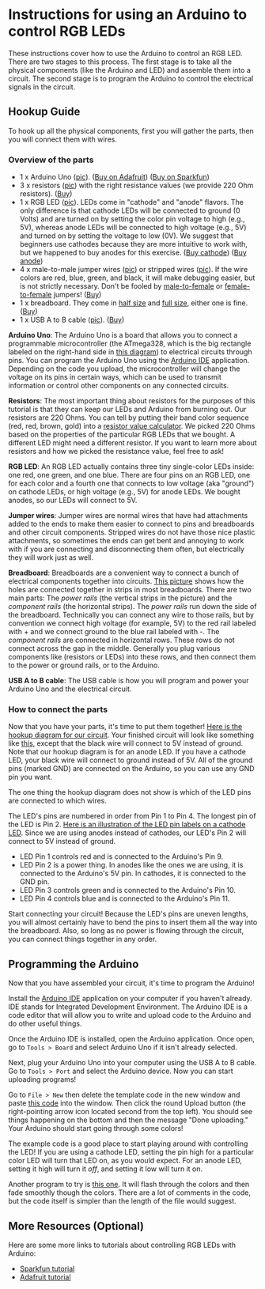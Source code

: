 # Instructions for using an Arduino to control RGB LEDs

These instructions cover how to use the Arduino to control an RGB LED. There are two stages to this process. The first stage is to take all the physical components (like the Arduino and LED) and assemble them into a circuit. The second stage is to program the Arduino to control the electrical signals in the circuit.

## Hookup Guide

To hook up all the physical components, first you will gather the parts, then you will connect them with wires.

### Overview of the parts

* 1 x Arduino Uno ([pic](https://www.robomart.com/image/catalog/RM0058/02.jpg)). ([Buy on Adafruit](https://www.adafruit.com/product/50)) ([Buy on Sparkfun](https://www.sparkfun.com/products/11021))
* 3 x resistors ([pic](http://www.goldmine-elec-products.com/images/G440RB.jpg)) with the right resistance values (we provide 220 Ohm resistors). ([Buy](https://www.adafruit.com/product/2780)) <!--See the very bottom section on Details about Resistors if you're interested in how we got this number).-->
* 1 x RGB LED ([pic](https://i.stack.imgur.com/QCE8X.png)). LEDs come in "cathode" and "anode" flavors. The only difference is that cathode LEDs will be connected to ground (0 Volts) and are turned on by setting the color pin voltage to high (e.g., 5V), whereas anode LEDs will be connected to high voltage (e.g., 5V) and turned on by setting the voltage to low (0V). We suggest that beginners use cathodes because they are more intuitive to work with, but we happened to buy anodes for this exercise. ([Buy cathode](https://www.sparkfun.com/products/105)) ([Buy anode](https://www.sparkfun.com/products/10820))
* 4 x male-to-male jumper wires ([pic](https://cdn.solarbotics.com/products/photos/03e0f1ccebb02b4dc5cc17e395d3049b/45040-dscn0624.jpg?w=800)) or stripped wires ([pic](https://cdn.instructables.com/FZ8/V12B/GYVDJLMY/FZ8V12BGYVDJLMY.MEDIUM.jpg)). If the wire colors are red, blue, green, and black, it will make debugging easier, but is not strictly necessary. Don't be fooled by [male-to-female](https://cdn.sparkfun.com//assets/parts/2/9/8/7/09387-02.jpg) or [female-to-female](https://upload.wikimedia.org/wikipedia/commons/3/33/Female-Female_Jumper_Wire.jpg) jumpers! ([Buy](https://www.sparkfun.com/products/8431))
* 1 x breadboard. They come in [half size](https://cdn-shop.adafruit.com/970x728/64-00.jpg) and [full size](https://www.electrokit.com/public/upload/productimage/41936-8616-4.jpg), either one is fine. ([Buy](https://www.sparkfun.com/products/12002))
* 1 x USB A to B cable ([pic](https://shop.mchobby.be/142-thickbox_default/cable-usb-type-a-b-arduino-uno.jpg)). ([Buy](https://www.sparkfun.com/products/512))

**Arduino Uno**: The Arduino Uno is a board that allows you to connect a programmable microcontroller (the ATmega328, which is the big rectangle labeled on the right-hand side in [this diagram](http://www.jtagelectronics.com/wp-content/uploads/2015/08/Arduino-Uno-R3-with-Part-Labels.jpg)) to electrical circuits through pins. You can program the Arduino Uno using the [Arduino IDE](http://learn.linksprite.com/wp-content/uploads/2013/11/Arduino1Blink.png) application. Depending on the code you upload, the microcontroller will change the voltage on its pins in certain ways, which can be used to transmit information or control other components on any connected circuits.

**Resistors**: The most important thing about resistors for the purposes of this tutorial is that they can keep our LEDs and Arduino from burning out. Our resistors are 220 Ohms. You can tell by putting their band color sequence (red, red, brown, gold) into a [resistor value calculator](http://www.digikey.com/en/resources/conversion-calculators/conversion-calculator-resistor-color-code-4-band). We picked 220 Ohms based on the properties of the particular RGB LEDs that we bought. A different LED might need a different resistor. If you want to learn more about resistors and how we picked the resistance value, feel free to ask!<!--you can scroll to the very bottom of this tutorial.-->

**RGB LED**: An RGB LED actually contains three tiny single-color LEDs inside: one red, one green, and one blue. There are four pins on an RGB LED, one for each color and a fourth one that connects to low voltage (aka "ground") on cathode LEDs, or high voltage (e.g., 5V) for anode LEDs. We bought anodes, so our LEDs will connect to 5V.

<!--Here is the [datasheet for the particular brand of RGB LEDs](http://cdn.sparkfun.com/datasheets/Components/LED/YSL-R596AR3G4B5C-C10.pdf) we bought. We used the datasheet to determine that a 220 Ohm resistor would work with this LED (if you want details about this process feel free to ask!)<!--you can read the final section about resistors). We also used the datasheet to determine what pins should be connected to what. However, you won't need to refer to the datasheet to complete the rest of this tutorial. It's just here to show you what a datasheet looks like.-->

**Jumper wires**: Jumper wires are normal wires that have had attachments added to the ends to make them easier to connect to pins and breadboards and other circuit components. Stripped wires do not have those nice plastic attachments, so sometimes the ends can get bent and annoying to work with if you are connecting and disconnecting them often, but electrically they will work just as well.

**Breadboard**: Breadboards are a convenient way to connect a bunch of electrical components together into circuits. [This picture](http://dm.risd.edu/pbadger/PhysComp/uploads/Devices/LEDbreadboard4.jpg.jpg) shows how the holes are connected together in strips in most breadboards. There are two main parts: The _power rails_ (the vertical strips in the picture) and the _component rails_ (the horizontal strips). The _power rails_ run down the side of the breadboard. Technically you can connect any wire to those rails, but by convention we connect high voltage (for example, 5V) to the red rail labeled with + and we connect ground to the blue rail labeled with -. The _component rails_ are connected in horizontal rows. These rows do not connect across the gap in the middle. Generally you plug various components like (resistors or LEDs) into these rows, and then connect them to the power or ground rails, or to the Arduino.

**USB A to B cable**: The USB cable is how you will program and power your Arduino Uno and the electrical circuit.

### How to connect the parts

Now that you have your parts, it's time to put them together! [Here is the hookup diagram for our circuit](https://raw.githubusercontent.com/mclarkk/arduino-rgb-tutorial/master/Arduino_circuit.png). Your finished circuit will look like something like [this](https://cdn-learn.adafruit.com/guides/images/000/000/113/medium800/project_3_on_breadboard.jpg), except that the black wire will connect to 5V instead of ground. Note that our hookup diagram is for an anode LED. If you have a cathode LED, your black wire will connect to ground instead of 5V. All of the ground pins (marked GND) are connected on the Arduino, so you can use any GND pin you want.

The one thing the hookup diagram does not show is which of the LED pins are connected to which wires.

The LED's pins are numbered in order from Pin 1 to Pin 4. The longest pin of the LED is Pin 2. [Here is an illustration of the LED pin labels on a cathode LED](https://cdn.sparkfun.com/assets/learn_tutorials/3/6/0/RGBPinOUt.png). Since we are using anodes instead of cathodes, our LED's Pin 2 will connect to 5V instead of ground.

* LED Pin 1 controls red and is connected to the Arduino's Pin 9.
* LED Pin 2 is a power thing. In anodes like the ones we are using, it is connected to the Arduino's 5V pin. In cathodes, it is connected to the GND pin.
* LED Pin 3 controls green and is connected to the Arduino's Pin 10.
* LED Pin 4 controls blue and is connected to the Arduino's Pin 11.

Start connecting your circuit! Because the LED's pins are uneven lengths, you will almost certainly have to bend the pins to insert them all the way into the breadboard. Also, so long as no power is flowing through the circuit, you can connect things together in any order.

<!--A couple of things to note:

* Resistors can be connected in either orientation.
* Other brands of RGB LEDs may require connecting the longest LED pin to one of the Arduino GND (ground) pins instead of the Arduino's 5V pin.-->

## Programming the Arduino

Now that you have assembled your circuit, it's time to program the Arduino!

Install the [Arduino IDE](https://www.arduino.cc/en/main/software) application on your computer if you haven't already. IDE stands for Integrated Development Environment. The Arduino IDE is a code editor that will allow you to write and upload code to the Arduino and do other useful things.

Once the Arduino IDE is installed, open the Arduino application. Once open, go to `Tools > Board` and select Arduino Uno if it isn't already selected.

Next, plug your Arduino Uno into your computer using the USB A to B cable. Go to `Tools > Port` and select the Arduino device. Now you can start uploading programs!

Go to `File > New` then delete the template code in the new window and paste [this code](https://raw.githubusercontent.com/mclarkk/arduino-rgb-tutorial/master/adafruit_example.ino) into the window. Then click the round Upload button (the right-pointing arrow icon located second from the top left). You should see things happening on the bottom and then the message "Done uploading." Your Arduino should start going through some colors!

The example code is a good place to start playing around with controlling the LED! If you are using a cathode LED, setting the pin high for a particular color LED will turn that LED on, as you would expect. For an anode LED, setting it high will turn it _off_, and setting it low will turn it on.

Another program to try is [this one](https://raw.githubusercontent.com/mclarkk/arduino-rgb-tutorial/master/rainbow_fade.ino). It will flash through the colors and then fade smoothly though the colors. There are a lot of comments in the code, but the code itself is simpler than the length of the file would suggest.

## More Resources (Optional)

Here are some more links to tutorials about controlling RGB LEDs with Arduino:

* [Sparkfun tutorial](https://learn.sparkfun.com/tutorials/sik-experiment-guide-for-arduino---v32/experiment-3-driving-an-rgb-led)
* [Adafruit tutorial](https://learn.adafruit.com/adafruit-arduino-lesson-3-rgb-leds?view=all)

<!---## Details About Resistors (Optional)

In case you're not sure what voltage and current are: To help with your intuition, you can think about electricity in a circuit like water in a river.

**Voltage**: To understand voltage, imagine a waterfall. Voltage is like the amount of force with which the water hits the lower river. That force depends on the height difference between the upper river and the lower river. That means that voltage is always a relative quantity between two things. If you have a single wire there is no voltage. In electronics, voltage is the _potential difference_ between two points in a circuit.

**Current**: You can think of current as the volume of water flowing through the circuit.

### Our Problem

Our problem is that too much current can destroy our LED and potentially our Arduino as well! Resistors can help save our parts from burning out.

How do resistors work? Resistors define the relationship between voltage and current. You might have come across the following law before:

```
V = IR
```

Where V is the voltage in volts, I is the current in Amperes, and R is the resistance in Ohms.

Generally, two of these three quantities are fixed and you want to find the third one. In our case, we know what voltage and current values we want. The voltage that we have available from our Arduino is 5V, and we want the voltage to be zero by the time it makes it to the other side of the LED.

and we want to get the resistance. So we can rearrange `V = IR` to calculate `R` given `V` and `I`:

```
R = V/I
```

The voltage that we have available from our Arduino is 5V. We want the voltage to be zero by the time it makes it to the other side of the LED. The "forward voltage" of the LED is X, which means that it which leaves 5-X=Y amount of extra voltage that we want to drop. We also know from the LED datasheet and Arduino pin limits that we want no more than Z amount of current.

Red: Min forward voltage is 1.8 max is 2.2 typical is 2.0. Needs 20 mA of current.

```
R = (5 - 1.8)/0.02 = 160 Ohms   #highest
R = (5 - 2.2)/0.02 = 140 Ohms   #lowest
R = (5 - 2.0)/0.02 = 150 Ohms   #typical
```

We can actually go higher than 160 Ohms, but it will reduce the current resulting in a dimmer red LED.

Green and Blue: Min forward voltage is 3.0 max is 3.4 typical is 3.1. Also needs 20 mA of current.

```
R = (5 - 3.0)/0.02 = 100 Ohms   #highest
R = (5 - 3.4)/0.02 = 80 Ohms    #lowest
R = (5 - 3.1)/0.02 = 95 Ohms    #typical
```

Therefore we know that any resistor with a value between A and B will be safe for our circuit. We picked 220 Ohms because we happened to have them lying around.-->
